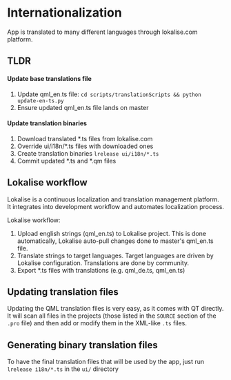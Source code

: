 # Internationalization

App is translated to many different languages through lokalise.com platform.

## TLDR

#### Update base translations file
1. Update qml_en.ts file: `cd scripts/translationScripts && python update-en-ts.py`
2. Ensure updated qml_en.ts file lands on master

#### Update translation binaries
1. Download translated *.ts files from lokalise.com
2. Override ui/i18n/*.ts files with downloaded ones
2. Create translation binaries `lrelease ui/i18n/*.ts`
3. Commit updated *.ts and *.qm files

## Lokalise workflow

Lokalise is a continuous localization and translation management platform. It integrates into development workflow and automates localization process.

Lokalise workflow:
1. Upload english strings (qml_en.ts) to Lokalise project. This is done automatically, Lokalise auto-pull changes done to master's qml_en.ts file.
2. Translate strings to target languages. Target languages are driven by Lokalise configuration. Translations are done by community.
3. Export *.ts files with translations (e.g. qml_de.ts, qml_en.ts)

## Updating translation files

Updating the QML translation files is very easy, as it comes with QT directly. It will scan all files in the projects (those listed in the `SOURCE` section of the `.pro` file) and then add or modify them in the XML-like `.ts` files.

## Generating binary translation files

To have the final translation files that will be used by the app, just run `lrelease i18n/*.ts` in the `ui/` directory
